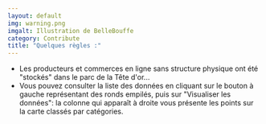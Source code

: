 ```yaml
---
layout: default
img: warning.png
imgalt: Illustration de BelleBouffe
category: Contribute
title: "Quelques règles :"
---
```

  - Les producteurs et commerces en ligne sans structure physique ont été "stockés" dans le parc de la Tête d'or...
  - Vous pouvez consulter la liste des données en cliquant sur le bouton à gauche représentant des ronds empilés, puis sur "Visualiser les données": la colonne qui apparaît à droite vous présente les points sur la carte classés par catégories.